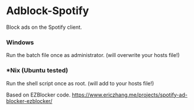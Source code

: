 # Adblock-Spotify 
Block ads on the Spotify client.

### Windows
Run the batch file once as administrator. (will overwrite your hosts file!)

### \*Nix (Ubuntu tested)
Run the shell script once as root. (will add to your hosts file!)

Based on EZBlocker code.
https://www.ericzhang.me/projects/spotify-ad-blocker-ezblocker/
